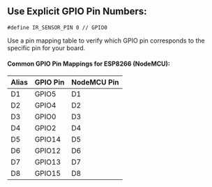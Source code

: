 ## Use Explicit GPIO Pin Numbers:


```
#define IR_SENSOR_PIN 0 // GPIO0
```

Use a pin mapping table to verify which GPIO pin corresponds to the specific pin for your board.

#### Common GPIO Pin Mappings for ESP8266 (NodeMCU):

| Alias  | GPIO Pin | NodeMCU Pin |
| ------------- | -------------| ------------- |
| D1  | GPIO5  | D1  |
| D2  |	GPIO4  | D2  |
| D3  | GPIO0  | D3  |
| D4  | GPIO2  | D4  |
| D5  | GPIO14  | D5  |
| D6  | GPIO12  | D6  |
| D7  | GPIO13  | D7  |
| D8  | GPIO15  | D8  |